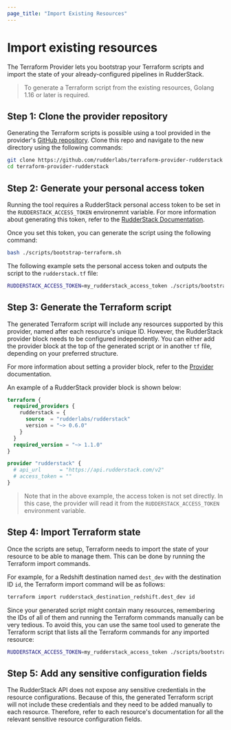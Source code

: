 ```yaml
---
page_title: "Import Existing Resources"
---
```


# Import existing resources

The Terraform Provider lets you bootstrap your Terraform scripts and import the state of your already-configured pipelines in RudderStack.

> To generate a Terraform script from the existing resources, Golang 1.16 or later is required.

## Step 1: Clone the provider repository

Generating the Terraform scripts is possible using a tool provided in the provider's [GitHub repository](https://github.com/rudderlabs/terraform-provider-rudderstack). Clone this repo and navigate to the new directory using the following commands:

```sh
git clone https://github.com/rudderlabs/terraform-provider-rudderstack
cd terraform-provider-rudderstack
```

## Step 2: Generate your personal access token

Running the tool requires a RudderStack personal access token to be set in the `RUDDERSTACK_ACCESS_TOKEN` environemnt variable. For more information about generating this token, refer to the [RudderStack Documentation](https://www.rudderstack.com/docs/dashboard-guides/personal-access-token/).

Once you set this token, you can generate the script using the following command:

```sh
bash ./scripts/bootstrap-terraform.sh
```

The following example sets the personal access token and outputs the script to the `rudderstack.tf` file:

```sh
RUDDERSTACK_ACCESS_TOKEN=my_rudderstack_access_token ./scripts/bootstrap-terraform.sh > rudderstack.tf
```

## Step 3: Generate the Terraform script

The generated Terraform script will include any resources supported by this provider, named after each resource's unique ID. However, the RudderStack provider block needs to be configured independently. You can either add the provider block at the top of the generated script or in another `tf` file, depending on your preferred structure. 

For more information about setting a provider block, refer to the [Provider](https://registry.terraform.io/providers/rudderlabs/rudderstack/latest/docs) documentation. 

An example of a RudderStack provider block is shown below:

```terraform
terraform {
  required_providers {
    rudderstack = {
      source  = "rudderlabs/rudderstack"
      version = "~> 0.6.0"
    }
  }
  required_version = "~> 1.1.0"
}

provider "rudderstack" {
  # api_url      = "https://api.rudderstack.com/v2"
  # access_token = ""
}
```

> Note that in the above example, the access token is not set directly. In this case, the provider will read it from the  `RUDDERSTACK_ACCESS_TOKEN` environment variable.

## Step 4: Import Terraform state

Once the scripts are setup, Terraform needs to import the state of your resource to be able to manage them. This can be done by running the Terraform import commands.

For example, for a Redshift destination named `dest_dev` with the destination ID `id`, the Terraform import command will be as follows:

```sh
terraform import rudderstack_destination_redshift.dest_dev id
```

Since your generated script might contain many resources, remembering the IDs of all of them and running the Terraform commands manually can be very tedious. To avoid this, you can use the same tool used to generate the Terraform script that lists all the Terraform commands for any imported resource:

```sh
RUDDERSTACK_ACCESS_TOKEN=my_rudderstack_access_token ./scripts/bootstrap-terraform-import.sh
```

## Step 5: Add any sensitive configuration fields

The RudderStack API does not expose any sensitive credentials in the resource configurations. Because of this, the generated Terraform script will not include these credentials and they need to be added manually to each resource. Therefore, refer to each resource's documentation for all the relevant sensitive resource configuration fields.
